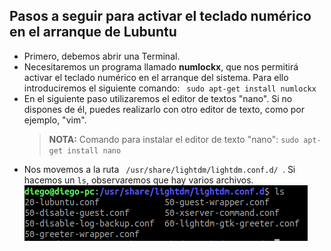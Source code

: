 <html lang="es">
<head>
    <meta charset="UTF-8">
    <meta name="description" content="Solución al lag en pantalla en Lubuntu">
    <meta name="keywords" content="lubuntu">
    <meta name="author" content="Juan Diego Mesa Álvarez";
</head>
<body>
<h2>Pasos a seguir para activar el teclado numérico en el arranque de Lubuntu</h2>
<ul>
  <li>Primero, debemos abrir una Terminal.</li>
  <li>Necesitaremos un programa llamado <strong>numlockx</strong>, que nos permitirá activar el teclado numérico 
  en el arranque del sistema. Para ello introduciremos el siguiente comando: <code> sudo apt-get install numlockx </code></li>
  <li>En el siguiente paso utilizaremos el editor de textos "nano". Si no dispones de él, puedes realizarlo con otro editor de 
  texto, como por ejemplo, "vim".</li>
   
   <blockquote>
    <p><strong>NOTA:</strong> Comando para instalar el editor de texto "nano": <code>sudo apt-get install nano </code></p>
   </blockquote>
  
  <li>Nos movemos a la ruta <code> /usr/share/lightdm/lightdm.conf.d/ </code>. Si hacemos un <code>ls</code>, observaremos que 
  hay varios archivos.</li>
  <img src="img/ls_lightdm-conf-d.png" alt="ls">
